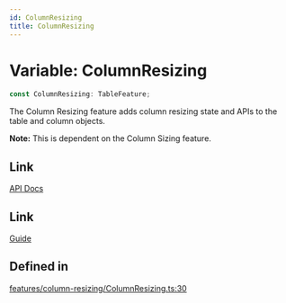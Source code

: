 ```yaml
---
id: ColumnResizing
title: ColumnResizing
---
```


# Variable: ColumnResizing

```ts
const ColumnResizing: TableFeature;
```

The Column Resizing feature adds column resizing state and APIs to the table and column objects.

**Note:** This is dependent on the Column Sizing feature.

## Link

[API Docs](https://tanstack.com/table/v8/docs/api/features/column-resizing)

## Link

[Guide](https://tanstack.com/table/v8/docs/guide/column-resizing)

## Defined in

[features/column-resizing/ColumnResizing.ts:30](https://github.com/TanStack/table/blob/b1e6b79157b0debc7222660572b06c8b857f4605/packages/table-core/src/features/column-resizing/ColumnResizing.ts#L30)
